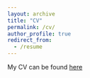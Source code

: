```yaml
---
layout: archive
title: "CV"
permalink: /cv/
author_profile: true
redirect_from:
  - /resume
---
```


My CV can be found <a href="../files/auromita_cv.pdf" target="_blank">here</a>


